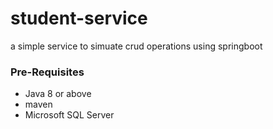 # student-service
a simple service to simuate crud operations using springboot

### Pre-Requisites
* Java 8 or above
* maven
* Microsoft SQL Server

